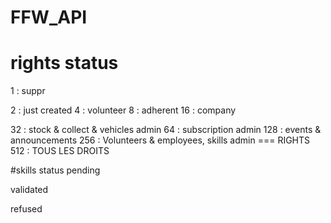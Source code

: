 # FFW_API

# rights status

1 : suppr

2 : just created
4 :  volunteer
8 :  adherent
16 :  company

32 : stock & collect & vehicles admin
64 : subscription admin
128 : events & announcements
256 : Volunteers & employees, skills admin   === RIGHTS
512 : TOUS LES DROITS



#skills status
pending

validated

refused

